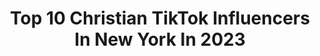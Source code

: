 ---
title: Top 10 Christian TikTok Influencers In New York In 2023
description: >-
  Find top christian TikTok influencers in New York in 2023. Most popular hashtags: #fyp #foryou #viral #foryoupage.
platform: TikTok
hits: 31
text_top: Discover the top-rated TikTok influencers on inBeat.
text_bottom: Our platform has 31 TikTok influencers like this in New York, United States for you to collaborate.
profiles:
  - username: "_rjwalker"
    fullname: >-
      RJ Walker
    bio: >-
      Psalms 118:6 CA -> ID 22 yrs old lookin like I’m 17
    location: "United States"
    followers: 61200
    engagement: 1172
    commentsToLikes: 0.012459
    id: ck80occjlgrrd0j78o25c9fdu
    verified: false
    hashtags: "#midwest, #motocross, #motokids, #moto"
  - username: "chrisjb_"
    fullname: >-
      christian
    bio: >-
      🇵🇭 bay area, ca guitar/vocals
    location: "United States"
    followers: 5739
    engagement: 2216
    commentsToLikes: 0.083691
    id: ckcv952tbqpav0j239u61kn43
    verified: false
    hashtags: "#geicolipsync, #singing, #tiktok, #sing"
  - username: "davelist"
    fullname: >-
      David List
    bio: >-
      ✝️God first✝️ 📚College Student Thank you for 15k!! 20k? Going live at 50k😄
    location: "United States"
    followers: 17700
    engagement: 1570
    commentsToLikes: 0.047796
    id: ck83ztafx2vj60j78mwixbcca
    verified: false
    hashtags: "#fyp, #foryou, #funny, #viral"
  - username: "dippedlongisland"
    fullname: >-
      ____
    bio: >-
      Breakable hearts and chocolate covered strawberries! Nassau county!
    location: "United States"
    followers: 44800
    engagement: 1117
    commentsToLikes: 0.015625
    id: cka6ayflty7ec0i78bfo89w1n
    verified: false
    hashtags: "#nyc, #fyp, #quarantine, #iftar"
  - username: "mimelyfe_"
    fullname: >-
      The Official MimeLyfe
    bio: >-
      Insta: MimeLyfe_ | YT: MimeLyfe TV God First | Purpose Driven New York 📍
    location: "United States"
    followers: 46200
    engagement: 1607
    commentsToLikes: 0.086829
    id: ck9fycr3ya6120j78efoy10q1
    verified: false
    hashtags: "#4upage, #love, #mimelyfe, #fyp"
  - username: "pramiti._"
    fullname: >-
      𝐩𝐫𝐚𝐦𝐢𝐭𝐢✰
    bio: >-
      new york
    location: "United States"
    followers: 8624
    engagement: 1691
    commentsToLikes: 0.077024
    id: ckb9asrvpw12h0j23g4y9oepc
    verified: false
    hashtags: "#hijabi, #newyork, #thebronx, #arab"
  - username: "cjmoney87"
    fullname: >-
      Christian Acosta
    bio: >-
      Born🇵🇷 Father of 2 From Brooklyn New York to 📍Youngstown Ohio Snap cjmoney87
    location: "United States"
    followers: 2560
    engagement: 840
    commentsToLikes: 0.041497
    id: cka9l1hns1hdp0i78voairuq4
    verified: false
    hashtags: "#ohio, #drake, #dadlife, #trending"
  - username: "therealjoshbutcher"
    fullname: >-
      Butcher
    bio: >-
      Christian, 406 Rancher, Husband, Father of 2, Fab, Elect, Mech and Fire Fighter
    location: "United States"
    followers: 6006
    engagement: 1492
    commentsToLikes: 0.086427
    id: ckbkip9i7b6jb0j239h8ttgab
    verified: false
    hashtags: "#america, #usa, #ranchin, #americafirst"
  - username: "riley_ems"
    fullname: >-
      Riley Van Andel
    bio: >-
      20 | Christian EMT | JEREMIAH 29:11 | Check out @officialtiktokems | Michigan📍
    location: "United States"
    followers: 4555
    engagement: 1398
    commentsToLikes: 0.053739
    id: cka7o6m8z0gu60i78kgtjksg7
    verified: false
    hashtags: "#paramedic, #emt, #facts, #abandoned"
  - username: "answers.luke"
    fullname: >-
      answers luke
    bio: >-
      business ✉️ luke@a-listme.com just a kid spreading the word saved by grace USA
    location: "United States"
    followers: 835200
    engagement: 2613
    commentsToLikes: 0.040072
    id: ck7zoh2objzcs0j78dfnnlv5n
    verified: false
    hashtags: "#foryou, #comedy, #easter, #christian"
---